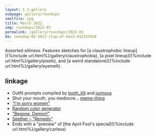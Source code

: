 ```yaml
---
layout: 1.1-gallery
subpage: gallery/roundups
smolfile: jpg
title: March 2022
img: roundups/2022-03
permalink: /gallery/roundups/2022-03
da: roundup-03-2022-slap-of-dash-912151918
---
```

Assorted silliness. Features sketches for [a claustrophobic lineup]({%include url.html%}/gallery/claustrophobia), [a pixel lineup]({%include url.html%}/gallery/pixels), and [a weird standalone]({%include url.html%}/gallery/eyemelt).

## linkage
- Outfit prompts compiled by <a href="https://64.media.tumblr.com/4acad21c677b3bf4f02f949899aa9922/9bb96010a3cc2ea7-4e/s500x750/f8449b8e5a1a1f8d236c3ddb9821271c4c98e34a.png" class="ext">tooth_lilli</a> and <a href="https://jurinova.tumblr.com/post/182916805962/send-a-character-outfit-accessory-part-3" class="ext">jurinova</a>
- Shut your mouth, you mediocre... <a href="https://www.youtube.com/watch?v=uZ3y9VuvDgs" class="ext">meme-thing</a>
- <a href="https://www.youtube.com/watch?v=LHaEub0kxOw" class="ext">"I'm sorry women"</a>
- <a href="https://randomlistgenerator.com/colors" class="ext">Random color generator</a>
- <a href="https://www.reddit.com/r/PopTeamEpic/comments/7opi1v/begone_demon/" class="ext">"Begone, Demon!"</a>
- <a href="https://www.youtube.com/watch?v=7M6uTDHo1Wo">Seether – "Remedy"</a>
- Ends with a "preview" of [the April Fool's special]({%include url.html%}/gallery/carless)